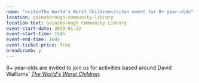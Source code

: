 ```yaml
---
name: "<cite>The World's Worst Children</cite> event for 8+ year-olds"
location: gainsborough-community-library
location-text: Gainsborough Community Library
event-start-date: 2019-01-22
event-start-time: 1545
event-end-time: 1645
event-ticket-price: free
breadcrumb: y
---
```


8+ year-olds are invited to join us for activities based around David Walliams' [<cite>The World's Worst Children</cite>](https://suffolk.spydus.co.uk/cgi-bin/spydus.exe/ENQ/OPAC/BIBENQ?BRN=1992381).
